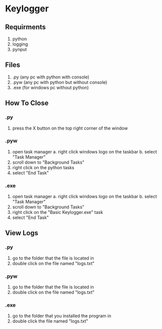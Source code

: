 # Keylogger

## Requirments 
1. python
2. logging
3. pynput

## Files
1. .py (any pc with python with console)
2. .pyw (any pc with python but without console)
3. .exe (for windows pc without python)

## How To Close
### .py
1. press the X button on the top right corner of the window

### .pyw
1. open task manager
  a. right click windows logo on the taskbar
  b. select "Task Manager"
2. scroll down to "Background Tasks"
3. right click on the python tasks
4. select "End Task"

### .exe
1. open task manager
  a. right click windows logo on the taskbar
  b. select "Task Manager"
2. scroll down to "Background Tasks"
3. right click on the "Basic Keylogger.exe" task
4. select "End Task"

## View Logs
### .py
1. go to the folder that the file is located in
2. double click on the file named "logs.txt"

### .pyw
1. go to the folder that the file is located in
2. double click on the file named "logs.txt"

### .exe
1. go to the folder that you installed the program in
2. double click the file named "logs.txt"
